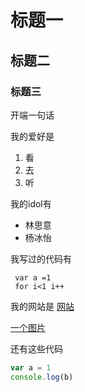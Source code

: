 # 标题一
## 标题二
### 标题三
开端一句话

我的爱好是
1. 看
2. 去
3. 听

我的idol有

* 林思意
* 杨冰怡
 
 我写过的代码有
 
     var a =1
     for i<1 i++
    

我的网站是 [网站](https://www.snh48.com)

[一个图片](t.jpg)

还有这些代码
    
```javascript    
var a = 1
console.log(b)
```    